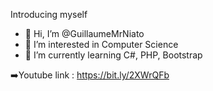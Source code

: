 Introducing myself

- 👋 Hi, I’m @GuillaumeMrNiato
- 👀 I’m interested in Computer Science
- 🌱 I’m currently learning C#, PHP, Bootstrap

➡️Youtube link : https://bit.ly/2XWrQFb
